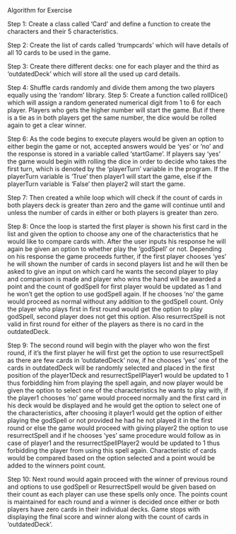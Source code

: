 Algorithm for Exercise

Step 1: Create a class called ‘Card’ and define a function to create the characters and their 5 characteristics.

Step 2: Create the list of cards called ‘trumpcards’ which will have details of all 10 cards to be used in the game.

Step 3: Create there different decks: one for each player and the third as ‘outdatedDeck’ which will store all the used up card details.

Step 4: Shuffle cards randomly and divide them among the two players equally using the ‘random’ library. Step 5: Create a function called rollDice() which will assign a random generated numerical digit from 1 to 6 for each player. Players who gets the higher number will start the game. But if there is a tie as in both players get the same number, the dice would be rolled again to get a clear winner.

Step 6: As the code begins to execute players would be given an option to either begin the game or not, accepted answers would be ‘yes’ or ‘no’ and the response is stored in a variable called ‘startGame’. If players say ‘yes’ the game would begin with rolling the dice in order to decide who takes the first turn, which is denoted by the ‘playerTurn’ variable in the program. If the playerTurn variable is ‘True’ then player1 will start the game, else if the playerTurn variable is ‘False’ then player2 will start the game.

Step 7: Then created a while loop which will check if the count of cards in both players deck is greater than zero and the game will continue until and unless the number of cards in either or both players is greater than zero.

Step 8: Once the loop is started the first player is shown his first card in the list and given the option to choose any one of the characteristics that he would like to compare cards with. After the user inputs his response he will again be given an option to whether play the ‘godSpell’ or not. Depending on his response the game proceeds further, if the first player chooses ‘yes’ he will shown the number of cards in second players list and he will then be asked to give an input on which card he wants the second player to play and comparison is made and player who wins the hand will be awarded a point and the count of godSpell for first player would be updated as 1 and he won’t get the option to use godSpell again. If he chooses ‘no’ the game would proceed as normal without any addition to the godSpell count. Only the player who plays first in first round would get the option to play godSpell, second player does not get this option. Also resurrectSpell is not valid in first round for either of the players as there is no card in the outdatedDeck. 

Step 9: The second round will begin with the player who won the first round, if it’s the first player he will first get the option to use resurrectSpell as there are few cards in ‘outdatedDeck’ now, if he chooses ‘yes’ one of the cards in outdatedDeck will be randomly selected and placed in the first position of the player1Deck and resurrectSpellPlayer1 would be updated to 1 thus forbidding him from playing the spell again, and now player would be given the option to select one of the characteristics he wants to play with, if the player1 chooses ‘no’ game would proceed normally and the first card in his deck would be displayed and he would get the option to select one of the characteristics, after choosing it player1 would get the option of either playing the godSpell or not provided he had he not played it in the first round or else the game would proceed with giving player2 the option to use resurrectSpell and if he chooses ‘yes’ same procedure would follow as in case of player1 and the resurrectSpellPlayer2 would be updated to 1 thus forbidding the player from using this spell again. Characteristic of cards would be compared based on the option selected and a point would be added to the winners point count.

Step 10: Next round would again proceed with the winner of previous round and options to use godSpell or ResurrectSpell would be given based on their count as each player can use these spells only once. The points count is maintained for each round and a winner is decided once either or both players have zero cards in their individual decks. Game stops with displaying the final score and winner along with the count of cards in ‘outdatedDeck’.

